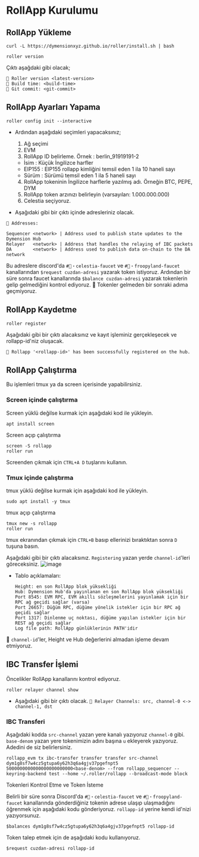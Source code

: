 # RollApp Kurulumu

## RollApp Yükleme
```shell
curl -L https://dymensionxyz.github.io/roller/install.sh | bash
```

```shell
roller version
```

Çıktı aşağdaki gibi olacak;
```
💈 Roller version <latest-version>
💈 Build time: <build-time>
💈 Git commit: <git-commit>
```

## RollApp Ayarları Yapama
```shell
roller config init --interactive
```
- Ardından aşağıdaki seçimleri yapacaksınız;
  1. Ağ seçimi
  2. EVM
  3. RollApp ID belirleme. Örnek : berlin_91919191-2
    - İsim : Küçük İngilizce harfler
    - EIP155 : EIP155 rollapp kimliğini temsil eden 1 ila 10 haneli sayı
    - Sürüm : Sürümü temsil eden 1 ila 5 haneli sayı
  4. RollApp tokeninin İngilizce harflerle yazılmış adı. Örneğin BTC, PEPE, DYM
  5. RollApp token arzınızı belirleyin (varsayılan: 1.000.000.000)
  6. Celestia seçiyoruz.

- Aşağıdaki gibi bir çıktı içinde adresleriniz olacak.
```shell
🔑 Addresses:

Sequencer <network> | Address used to publish state updates to the Dymension Hub
Relayer   <network> | Address that handles the relaying of IBC packets
DA        <network> | Address used to publish data on-chain to the DA network
```

Bu adreslere discord'da `#🚰・celestia-faucet` ve `#🚰・froopyland-faucet` kanallarından `$request cuzdan-adresi` yazarak token istiyoruz. 
Ardından bir süre sonra faucet kanallarında `$balance cuzdan-adresi` yazarak tokenlerin gelip gelmediğini kontrol ediyoruz. 
🔴 Tokenler gelmeden bir sonraki adıma geçmiyoruz.

## RollApp Kaydetme
```shell
roller register
```
Aşağıdaki gibi bir çıktı alacaksınız ve kayıt işleminiz gerçekleşecek ve rollapp-id'niz oluşacak.
```shell
💈 Rollapp '<rollapp-id>' has been successfully registered on the hub.
```

## RollApp Çalıştırma
Bu işlemleri tmux ya da screen içerisinde yapabilirsiniz.
### Screen içinde çalıştırma
Screen yüklü değilse kurmak için aşağıdaki kod ile yükleyin.
```shell
apt install screen
```
Screen açıp çalıştırma
```shell
screen -S rollapp
roller run
```
Screenden çıkmak için `CTRL+A D` tuşlarını kullanın.
### Tmux içinde çalıştırma
tmux yüklü değilse kurmak için aşağıdaki kod ile yükleyin.
```shell
sudo apt install -y tmux
```
tmux açıp çalıştırma
```shell
tmux new -s rollapp
roller run
```
tmux ekranından çıkmak için `CTRL+B` basıp ellerinizi bıraktıktan sonra `D` tuşuna basın.

Aşağıdaki gibi bir çıktı alacaksınız. `Registering` yazan yerde `channel-id`'leri göreceksiniz.
![image](https://github.com/koltigin/Dymension-Froopyland-Kurulum-Rehberi/assets/102043225/0311bdc6-2536-42f8-a588-18a224a8322c)

- Tablo açıklamaları:
  ```
  Height: en son RollApp blok yüksekliği
  Hub: Dymension Hub'da yayınlanan en son RollApp blok yüksekliği
  Port 8545: EVM RPC, EVM akıllı sözleşmelerini yayınlamak için bir RPC ağ geçidi sağlar (varsa)
  Port 26657: Düğüm RPC, düğüme yönelik istekler için bir RPC ağ geçidi sağlar
  Port 1317: Dinlenme uç noktası, düğüme yapılan istekler için bir REST ağ geçidi sağlar
  Log file path: RollApp günlüklerinin PATH'idir
  ```

🔴 `channel-id`'ler, Height ve Hub değerlerini almadan işleme devam etmiyoruz.

## IBC Transfer İşlemi
Öncelikler RollApp kanallarını kontrol ediyoruz.
```shell
roller relayer channel show
```
- Aşağıdaki gibi bir çıktı olacak.
`💈 Relayer Channels: src, channel-0 <-> channel-1, dst`

### IBC Transferi
Aşağıdaki kodda `src-channel` yazan yere kanalı yazıyoruz `channel-0` gibi. `base-denom` yazan yere tokenimizin adını başına `u` ekleyerek yazıyoruz. Adedini de siz belirlersiniz.
```shell
rollapp_evm tx ibc-transfer transfer transfer src-channel dym1g8sf7w4cz5gtupa6y62h3q6a4gjv37pgefnpt5 5000000000000000000000000<base-denom> --from rollapp_sequencer --keyring-backend test --home ~/.roller/rollapp --broadcast-mode block
```

Tokenleri Kontrol Etme ve Token İsteme

Belirli bir süre sonra Discord'da `#🚰・celestia-faucet` ve `#🚰・froopyland-faucet` kanallarında gönderdiğiniz tokenin adrese ulaşıp ulaşmadığını öğrenmek için aşağıdaki kodu gönderiyoruz.
`rollapp-id` yerine kendi id'nizi yazıyorsunuz.

`$balances dym1g8sf7w4cz5gtupa6y62h3q6a4gjv37pgefnpt5 rollapp-id`

Token talep etmek için de aşağıdaki kodu kullanıyoruz.

`$request cuzdan-adresi rollapp-id`
